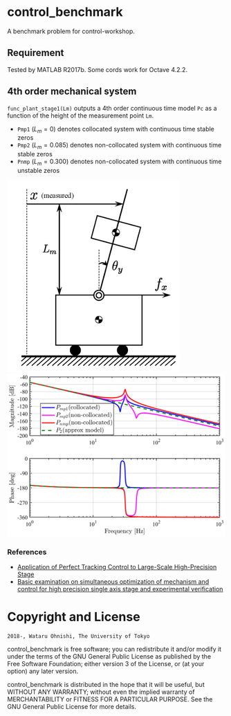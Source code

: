 # control_benchmark
A benchmark problem for control-workshop. 

## Requirement
Tested by MATLAB R2017b. Some cords work for Octave 4.2.2.

## 4th order mechanical system
`func_plant_stage1(Lm)` outputs a 4th order continuous time model `Pc` as a function of the height of the measurement point `Lm`.
* `Pmp1` ($L_m=0$) denotes collocated system with continuous time stable zeros
* `Pmp2` ($L_m=0.085$) denotes non-collocated system with continuous time stable zeros
* `Pnmp` ($L_m=0.300$) denotes non-collocated system with continuous time unstable zeros

<img src="P4th/nanostage1.png" width="400">
<br>
<img src="P4th/bode.png" width="600">

### References
* [Application of Perfect Tracking Control to Large-Scale High-Precision Stage](https://www.sciencedirect.com/science/article/pii/S1474667015374802)
* [Basic examination on simultaneous optimization of mechanism and control for high precision single axis stage and experimental verification](http://ieeexplore.ieee.org/document/4758351/)

# Copyright and License

	2018-, Wataru Ohnishi, The University of Tokyo

control_benchmark is free software; you can redistribute it and/or modify it under the terms of the GNU General Public License as published by the Free Software Foundation; either version 3 of the License, or (at your option) any later version.

control_benchmark is distributed in the hope that it will be useful, but WITHOUT ANY WARRANTY; without even the implied warranty of MERCHANTABILITY or FITNESS FOR A PARTICULAR PURPOSE. See the GNU General Public License for more details.